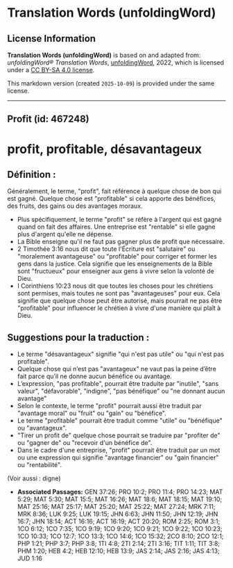# Translation Words (unfoldingWord)

## License Information

**Translation Words (unfoldingWord)** is based on and adapted from: _unfoldingWord® Translation Words_, [unfoldingWord](https://unfoldingword.org/utw), 2022, which is licensed under a [CC BY-SA 4.0 license](https://creativecommons.org/licenses/by-sa/4.0/legalcode.en).

This markdown version (created `2025-10-09`) is provided under the same license.



--------------------------------

## Profit (id: 467248)

profit, profitable, désavantageux
=================================

Définition :
------------

Généralement, le terme, "profit", fait référence à quelque chose de bon qui est gagné. Quelque chose est "profitable" si cela apporte des bénéfices, des fruits, des gains ou des avantages moraux.

* Plus spécifiquement, le terme "profit" se réfère à l'argent qui est gagné quand on fait des affaires. Une entreprise est "rentable" si elle gagne plus d'argent qu'elle ne dépense.
* La Bible enseigne qu'il ne faut pas gagner plus de profit que nécessaire.
* 2 Timothée 3:16 nous dit que toute l'Écriture est "salutaire" ou "moralement avantageuse" ou "profitable" pour corriger et former les gens dans la justice. Cela signifie que les enseignements de la Bible sont "fructueux" pour enseigner aux gens à vivre selon la volonté de Dieu.
* I Corinthiens 10:23 nous dit que toutes les choses pour les chrétiens sont permises, mais toutes ne sont pas "avantageuses" pour eux. Cela signifie que quelque chose peut être autorisé, mais pourrait ne pas être "profitable" pour influencer le chrétien à vivre d'une manière qui plaît à Dieu.

Suggestions pour la traduction :
--------------------------------

* Le terme "désavantageux" signifie "qui n'est pas utile" ou "qui n'est pas profitable".
* Quelque chose qui n’est pas "avantageux" ne vaut pas la peine d’être fait parce qu’il ne donne aucun bénéfice ou avantage.
* L’expression, "pas profitable", pourrait être traduite par "inutile", "sans valeur", "défavorable", "indigne", "pas bénéfique" ou "ne donnant aucun avantage"
* Selon le contexte, le terme "profit" pourrait aussi être traduit par "avantage moral" ou "fruit" ou "gain" ou "bénéfice".
* Le terme "profitable" pourrait être traduit comme "utile" ou "bénéfique" ou "avantageux".
* "Tirer un profit de" quelque chose pourrait se traduire par "profiter de" ou "gagner de" ou "recevoir d'un bénéfice de".
* Dans le cadre d'une entreprise, "profit" pourrait être traduit par un mot ou une expression qui signifie "avantage financier" ou "gain financier" ou "rentabilité".

(Voir aussi : digne)

* **Associated Passages:** GEN 37:26; PRO 10:2; PRO 11:4; PRO 14:23; MAT 5:29; MAT 5:30; MAT 15:5; MAT 16:26; MAT 18:6; MAT 18:15; MAT 19:10; MAT 25:16; MAT 25:17; MAT 25:20; MAT 25:22; MAT 27:24; MRK 7:11; MRK 8:36; LUK 9:25; LUK 19:15; JHN 6:63; JHN 11:50; JHN 12:19; JHN 16:7; JHN 18:14; ACT 16:16; ACT 16:19; ACT 20:20; ROM 2:25; ROM 3:1; 1CO 6:12; 1CO 7:35; 1CO 9:19; 1CO 9:20; 1CO 9:21; 1CO 9:22; 1CO 10:23; 1CO 10:33; 1CO 12:7; 1CO 13:3; 1CO 14:6; 1CO 15:32; 2CO 8:10; 2CO 12:1; PHP 1:21; PHP 3:7; PHP 3:8; 1TI 4:8; 2TI 2:14; 2TI 3:16; TIT 1:11; TIT 3:8; PHM 1:20; HEB 4:2; HEB 12:10; HEB 13:9; JAS 2:14; JAS 2:16; JAS 4:13; JUD 1:16

